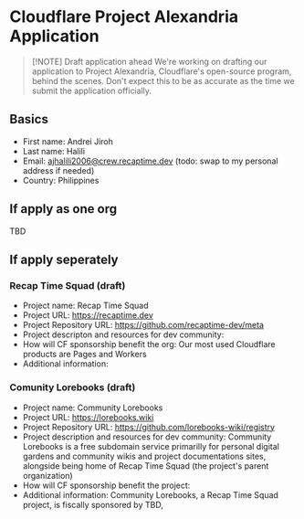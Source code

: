 # Cloudflare Project Alexandria Application

> [!NOTE] Draft application ahead
> We're working on drafting our application to Project Alexandria, Cloudflare's
> open-source program, behind the scenes. Don't expect this to be as accurate
> as the time we submit the application officially.

## Basics

* First name: Andrei Jiroh
* Last name: Halili
* Email: <ajhalili2006@crew.recaptime.dev> (todo: swap to my personal address if needed)
* Country: Philippines

## If apply as one org

TBD

## If apply seperately

### Recap Time Squad (draft)

* Project name: Recap Time Squad
* Project URL: <https://recaptime.dev>
* Project Repository URL: <https://github.com/recaptime-dev/meta>
* Project descripton and resources for dev community:
* How will CF sponsorship benefit the org: Our most used Cloudflare products are Pages and Workers
* Additional information: <insert regular fiscal sponsorship disclosures here>

### Comunity Lorebooks (draft)

* Project name: Community Lorebooks
* Project URL: <https://lorebooks.wiki>
* Project Repository URL: <https://github.com/lorebooks-wiki/registry>
* Project description and resources for dev community: Community Lorebooks is a free subdomain service primarilly for personal digital gardens and community wikis and project documentations sites, alongside being home of Recap Time Squad (the project's parent organization)
* How will CF sponsorship benefit the project:
* Additional information: Community Lorebooks, a Recap Time Squad project, is fiscally sponsored by TBD, 
